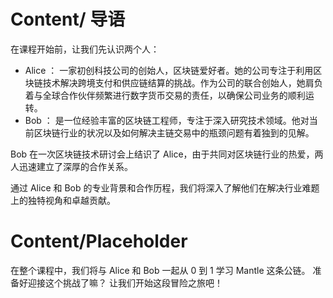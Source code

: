 # Content/ 导语

在课程开始前，让我们先认识两个人：

- Alice ： 一家初创科技公司的创始人，区块链爱好者。她的公司专注于利用区块链技术解决跨境支付和供应链结算的挑战。作为公司的联合创始人，她肩负着与全球合作伙伴频繁进行数字货币交易的责任，以确保公司业务的顺利运转。
- Bob ： 是一位经验丰富的区块链工程师，专注于深入研究技术领域。他对当前区块链行业的状况以及如何解决主链交易中的瓶颈问题有着独到的见解。

Bob 在一次区块链技术研讨会上结识了 Alice，由于共同对区块链行业的热爱，两人迅速建立了深厚的合作关系。

通过 Alice 和 Bob 的专业背景和合作历程，我们将深入了解他们在解决行业难题上的独特视角和卓越贡献。

# Content/Placeholder

在整个课程中，我们将与 Alice 和 Bob 一起从 0 到 1 学习 Mantle 这条公链。
准备好迎接这个挑战了嘛？
让我们开始这段冒险之旅吧！